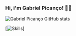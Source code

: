 ### Hi, i'm Gabriel Picanço! 🐱‍💻

![Gabriel Picanço GitHub stats](https://github-readme-stats.vercel.app/api?username=GabrielPicanco&show_icons=true&theme=radical)

[![Skills](https://img.shields.io/badge/Python-14354C?style=for-the-badge&logo=python&logoColor=white)]

